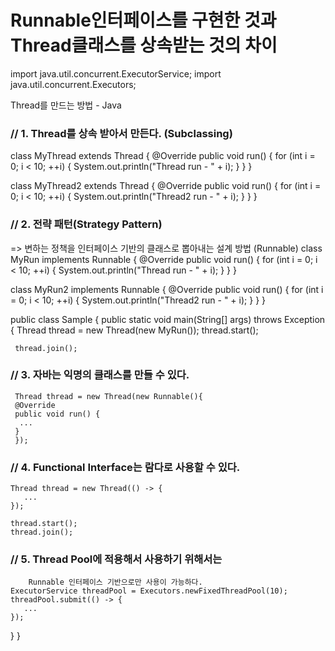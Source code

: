 # Runnable인터페이스를 구현한 것과 Thread클래스를 상속받는 것의 차이
import java.util.concurrent.ExecutorService;
import java.util.concurrent.Executors;

 Thread를 만드는 방법 - Java
### // 1. Thread를 상속 받아서 만든다. (Subclassing)
 class MyThread extends Thread {
   @Override
   public void run() {
     for (int i = 0; i < 10; ++i) {
       System.out.println("Thread run - " + i);
     }
   }
 }

 class MyThread2 extends Thread {
   @Override
   public void run() {
     for (int i = 0; i < 10; ++i) {
       System.out.println("Thread2 run - " + i);
     }
   }
 }

### // 2. 전략 패턴(Strategy Pattern)
  => 변하는 정책을 인터페이스 기반의 클래스로 뽑아내는 설계 방법
               (Runnable)
class MyRun implements Runnable {
  @Override
  public void run() {
    for (int i = 0; i < 10; ++i) {
      System.out.println("Thread run - " + i);
    }
  }
}

class MyRun2 implements Runnable {
  @Override
  public void run() {
    for (int i = 0; i < 10; ++i) {
      System.out.println("Thread2 run - " + i);
    }
  }
}

public class Sample {
  public static void main(String[] args) throws Exception {
     Thread thread = new Thread(new MyRun());
     thread.start();

     thread.join();
###     // 3. 자바는 익명의 클래스를 만들 수 있다.
     Thread thread = new Thread(new Runnable(){
     @Override
     public void run() {
      ...
     }
     });

###     // 4. Functional Interface는 람다로 사용할 수 있다.
    Thread thread = new Thread(() -> {
       ...
    });

    thread.start();
    thread.join();

###     // 5. Thread Pool에 적용해서 사용하기 위해서는
        Runnable 인터페이스 기반으로만 사용이 가능하다.
    ExecutorService threadPool = Executors.newFixedThreadPool(10);
    threadPool.submit(() -> {
       ...
    });
  }
}